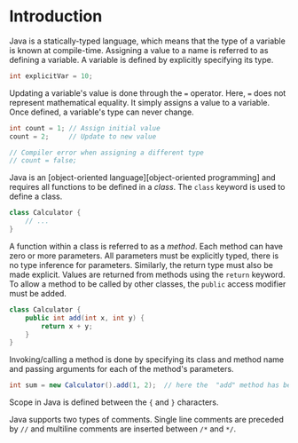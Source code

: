 # Introduction

Java is a statically-typed language, which means that the type of a variable is known at compile-time. Assigning a value to a name is referred to as defining a variable. A variable is defined by explicitly specifying its type.

```java
int explicitVar = 10;
```

Updating a variable's value is done through the `=` operator. Here, `=` does not represent mathematical equality. It simply assigns a value to a variable. Once defined, a variable's type can never change.

```java
int count = 1; // Assign initial value
count = 2;     // Update to new value

// Compiler error when assigning a different type
// count = false;
```

Java is an [object-oriented language][object-oriented programming] and requires all functions to be defined in a _class_. The `class` keyword is used to define a class.

```java
class Calculator {
    // ...
}
```

A function within a class is referred to as a _method_. Each method can have zero or more parameters. All parameters must be explicitly typed, there is no type inference for parameters. Similarly, the return type must also be made explicit. Values are returned from methods using the `return` keyword. To allow a method to be called by other classes, the `public` access modifier must be added.

```java
class Calculator {
    public int add(int x, int y) {
        return x + y;
    }
}
```

Invoking/calling a method is done by specifying its class and method name and passing arguments for each of the method's parameters.

```java
int sum = new Calculator().add(1, 2);  // here the  "add" method has been called to perform the task of addition 
```

Scope in Java is defined between the `{` and `}` characters.

Java supports two types of comments. Single line comments are preceded by `//` and multiline comments are inserted between `/*` and `*/`.

[object-oriented-programming]: https://docs.oracle.com/javase/tutorial/java/javaOO/index.html
